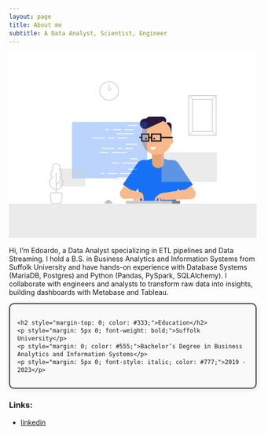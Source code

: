 ```yaml
---
layout: page
title: About me
subtitle: A Data Analyst, Scientist, Engineer
---
```


![Crepe](/assets/img/3.gif)

Hi, I’m Edoardo, a Data Analyst specializing in ETL pipelines and Data Streaming. I hold a B.S. in Business Analytics and Information Systems from Suffolk University and have hands-on experience with Database Systems (MariaDB, Postgres) and Python (Pandas, PySpark, SQLAlchemy). I collaborate with engineers and analysts to transform raw data into insights, building dashboards with Metabase and Tableau.

<div style="
    border: 2px solid #333; 
    padding: 15px; 
    border-radius: 10px; 
    background: #f9f9f9; 
    box-shadow: 2px 2px 10px rgba(0, 0, 0, 0.1); 
    max-width: 500px; 
    font-family: Arial, sans-serif;">
    
    <h2 style="margin-top: 0; color: #333;">Education</h2>
    <p style="margin: 5px 0; font-weight: bold;">Suffolk University</p>
    <p style="margin: 0; color: #555;">Bachelor’s Degree in Business Analytics and Information Systems</p>
    <p style="margin: 5px 0; font-style: italic; color: #777;">2019 - 2023</p>
</div>



### Links:

- [linkedin](https://en.wikipedia.org/wiki/The_Princess_Bride_%28film%29)
